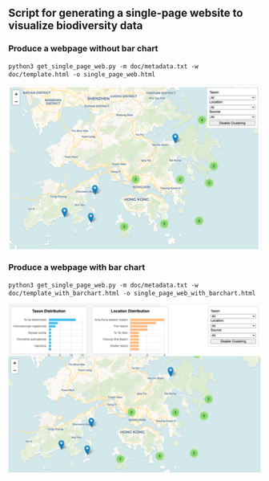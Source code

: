
Script for generating a single-page website to visualize biodiversity data
---


### Produce a webpage without bar chart
  
    python3 get_single_page_web.py -m doc/metadata.txt -w doc/template.html -o single_page_web.html

![webpage_without_barchart.png](doc/webpage_without_barchart.png)


### Produce a webpage with bar chart

    python3 get_single_page_web.py -m doc/metadata.txt -w doc/template_with_barchart.html -o single_page_web_with_barchart.html

![webpage_with_barchart.png](doc/webpage_with_barchart.png)
